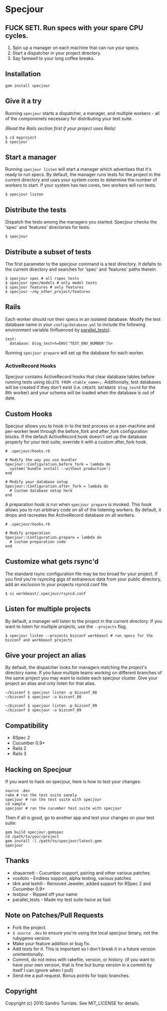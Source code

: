 # Specjour

## FUCK SETI. Run specs with your spare CPU cycles.

1. Spin up a manager on each machine that can run your specs.
2. Start a dispatcher in your project directory.
3. Say farewell to your long coffee breaks.

## Installation
    gem install specjour

## Give it a try
Running `specjour` starts a dispatcher, a manager, and multiple workers - all
of the componenets necessary for distributing your test suite.

_(Read the Rails section first if your project uses Rails)_

    $ cd myproject
    $ specjour

## Start a manager
Running `specjour listen` will start a manager which advertises that it's ready
to run specs. By default, the manager runs tests for the project in the
current directory and uses your system cores to determine the number of workers
to start. If your system has two cores, two workers will run tests.

    $ specjour listen

## Distribute the tests
Dispatch the tests among the managers you started. Specjour checks the 'spec' and
'features' directories for tests.

    $ specjour

## Distribute a subset of tests
The first parameter to the specjour command is a test directory. It defalts to
the current directory and searches for 'spec' and 'features' paths therein.

    $ specjour spec # all rspec tests
    $ specjour spec/models # only model tests
    $ specjour features # only features
    $ specjour ~/my_other_project/features

## Rails
Each worker should run their specs in an isolated database. Modify the test database name in your `config/database.yml` to include the following environment variable (Influenced by [parallel\_tests](http://github.com/grosser/parallel_tests)):

    test:
      database: blog_test<%=ENV['TEST_ENV_NUMBER']%>

Running `specjour prepare` will set up the database for each worker.

### ActiveRecord Hooks
Specjour contains ActiveRecord hooks that clear database tables before running tests using `DELETE FROM <table_name>;`. Additionally, test databases will be created if they don't exist (i.e. `CREATE DATABASE blog_test8` for the 8th worker) and your schema will be loaded when the database is out of date.

## Custom Hooks
Specjour allows you to hook in to the test process on a per-machine and
per-worker level through the before\_fork and after\_fork configuration blocks.
If the default ActiveRecord hook doesn't set up the database properly for your
test suite, override it with a custom after\_fork hook.

    # .specjour/hooks.rb

    # Modify the way you use bundler
    Specjour::Configuration.before_fork = lambda do
      system('bundle install --without production')
    end

    # Modify your database setup
    Specjour::Configuration.after_fork = lambda do
      # custom database setup here
    end

A preparation hook is run when `specjour prepare` is invoked. This hook allows
you to run arbitrary code on all of the listening workers. By default, it drops
and recreates the ActiveRecord database on all workers.

    # .specjour/hooks.rb

    # Modify preparation
    Specjour::Configuration.prepare = lambda do
      # custom preparation code
    end

## Customize what gets rsync'd
The standard rsync configuration file may be too broad for your
project. If you find you're rsyncing gigs of extraneous data from your public
directory, add an exclusion to your projects rsyncd.conf file.

    $ vi workbeast/.specjour/rsyncd.conf

## Listen for multiple projects
By default, a manager will listen to the project in the current directory. If you want to listen for multiple projects, use the `--projects` flag.

    $ specjour listen --projects bizconf workbeast # run specs for the bizconf and workbeast projects

## Give your project an alias
By default, the dispatcher looks for managers matching the project's directory name. If you have multiple teams working on different branches of the same project you may want to isolate each specjour cluster. Give your project an alias and only listen for that alias.

    ~/bizconf $ specjour listen -p bizconf_08
    ~/bizconf $ specjour -a bizconf_08

    ~/bizconf $ specjour listen -p bizconf_09
    ~/bizconf $ specjour -a bizconf_09

## Compatibility

* RSpec 2
* Cucumber 0.9+
* Rails 2
* Rails 3

## Hacking on Specjour
If you want to hack on specjour, here is how to test your changes:

    source .dev
    rake # run the test suite sanely
    specjour # run the test suite with specjour
    cd sample
    specjour # run the cucumber test suite with specjour

Then if all is good, go to another app and test your changes on your test suite:

    gem build specjour.gemspec
    cd /path/to/your/project
    gem install -l /path/to/specjour/latest.gem
    specjour

## Thanks

* shayarnett - Cucumber support, pairing and other various patches
* voxdolo - Endless support, alpha testing, various patches
* l4rk and leshill - Removed Jeweler, added support for RSpec 2 and Cucumber 0.9+
* testjour - Ripped off your name
* parallel\_tests - Made my test suite twice as fast

## Note on Patches/Pull Requests

* Fork the project.
* `$ source .dev` to ensure you're using the local specjour binary, not the
  rubygems version
* Make your feature addition or bug fix.
* Add tests for it. This is important so I don't break it in a
  future version unintentionally.
* Commit, do not mess with rakefile, version, or history.
  (if you want to have your own version, that is fine but bump version in a commit by itself I can ignore when I pull)
* Send me a pull request. Bonus points for topic branches.

## Copyright

Copyright (c) 2010 Sandro Turriate. See MIT\_LICENSE for details.
